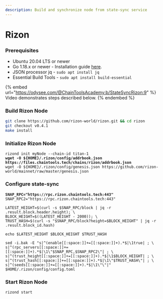 ```yaml
---
description: Build and synchronize node from state-sync service
---
```


# Rizon

### Prerequisites

* Ubuntu 20.04 LTS or newer
* Go 1.18.x or newer - Installation guide [here](../../home/installation-guides/install-golang.md).
* JSON processor jq - `sudo apt install jq`
* Essential Build Tools - `sudo apt install build-essential`

{% embed url="https://odysee.com/@ChainToolsAcademy:b/StateSyncRizon:9" %}
Video demonstrates steps described below.
{% endembed %}

### Build Rizon Node

```bash
git clone https://github.com/rizon-world/rizon.git && cd rizon
git checkout v0.4.1
make install
```

### Initialize Rizon Node

<pre class="language-bash"><code class="lang-bash">rizond init myNode --chain-id titan-1
<strong>wget -O ${HOME}/.rizon/config/addrbook.json https://files.chaintools.tech/chains/rizon/addrbook.json
</strong>wget -O ${HOME}/.rizon/config/genesis.json https://github.com/rizon-world/mainnet/raw/master/genesis.json
</code></pre>

### Configure state-sync

<pre class="language-bash"><code class="lang-bash"><strong>SNAP_RPC="https://rpc.rizon.chaintools.tech:443"
</strong>SNAP_RPC2="https://rpc.rizon.chaintools.tech:443"

LATEST_HEIGHT=$(curl -s $SNAP_RPC/block | jq -r .result.block.header.height); \
BLOCK_HEIGHT=$((LATEST_HEIGHT - 2000)); \
TRUST_HASH=$(curl -s "$SNAP_RPC/block?height=$BLOCK_HEIGHT" | jq -r .result.block_id.hash)

echo $LATEST_HEIGHT $BLOCK_HEIGHT $TRUST_HASH

sed -i.bak -E "s|^(enable[[:space:]]+=[[:space:]]+).*$|\1true| ; \
s|^(rpc_servers[[:space:]]+=[[:space:]]+).*$|\1\"$SNAP_RPC,$SNAP_RPC2\"| ; \
s|^(trust_height[[:space:]]+=[[:space:]]+).*$|\1$BLOCK_HEIGHT| ; \
s|^(trust_hash[[:space:]]+=[[:space:]]+).*$|\1\"$TRUST_HASH\"| ; \
s|^(seeds[[:space:]]+=[[:space:]]+).*$|\1\"\"|" $HOME/.rizon/config/config.toml
</code></pre>

### Start Rizon Node

```
rizond start
```
